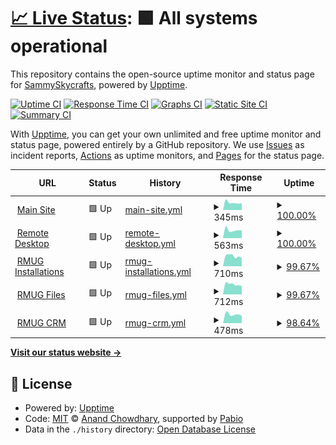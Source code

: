 # [📈 Live Status](https://SammySkycrafts.github.io/RMUG-Upptime): <!--live status--> **🟩 All systems operational**

This repository contains the open-source uptime monitor and status page for [SammySkycrafts](https://SammySkycrafts.github.io/RMUG-Upptime), powered by [Upptime](https://github.com/upptime/upptime).

[![Uptime CI](https://github.com/SammySkycrafts/RMUG-Upptime/workflows/Uptime%20CI/badge.svg)](https://github.com/SammySkycrafts/RMUG-Upptime/actions?query=workflow%3A%22Uptime+CI%22)
[![Response Time CI](https://github.com/SammySkycrafts/RMUG-Upptime/workflows/Response%20Time%20CI/badge.svg)](https://github.com/SammySkycrafts/RMUG-Upptime/actions?query=workflow%3A%22Response+Time+CI%22)
[![Graphs CI](https://github.com/SammySkycrafts/RMUG-Upptime/workflows/Graphs%20CI/badge.svg)](https://github.com/SammySkycrafts/RMUG-Upptime/actions?query=workflow%3A%22Graphs+CI%22)
[![Static Site CI](https://github.com/SammySkycrafts/RMUG-Upptime/workflows/Static%20Site%20CI/badge.svg)](https://github.com/SammySkycrafts/RMUG-Upptime/actions?query=workflow%3A%22Static+Site+CI%22)
[![Summary CI](https://github.com/SammySkycrafts/RMUG-Upptime/workflows/Summary%20CI/badge.svg)](https://github.com/SammySkycrafts/RMUG-Upptime/actions?query=workflow%3A%22Summary+CI%22)

With [Upptime](https://upptime.js.org), you can get your own unlimited and free uptime monitor and status page, powered entirely by a GitHub repository. We use [Issues](https://github.com/SammySkycrafts/RMUG-Upptime/issues) as incident reports, [Actions](https://github.com/SammySkycrafts/RMUG-Upptime/actions) as uptime monitors, and [Pages](https://SammySkycrafts.github.io/RMUG-Upptime) for the status page.

<!--start: status pages-->
<!-- This summary is generated by Upptime (https://github.com/upptime/upptime) -->
<!-- Do not edit this manually, your changes will be overwritten -->
<!-- prettier-ignore -->
| URL | Status | History | Response Time | Uptime |
| --- | ------ | ------- | ------------- | ------ |
| <img alt="" src="https://icons.duckduckgo.com/ip3/www.rmusergroup.net.ico" height="13"> [Main Site](https://www.rmusergroup.net) | 🟩 Up | [main-site.yml](https://github.com/SammySkycrafts/RMUG-Upptime/commits/HEAD/history/main-site.yml) | <details><summary><img alt="Response time graph" src="./graphs/main-site/response-time-week.png" height="20"> 345ms</summary><br><a href="https://SammySkycrafts.github.io/RMUG-Upptime/history/main-site"><img alt="Response time 345" src="https://img.shields.io/endpoint?url=https%3A%2F%2Fraw.githubusercontent.com%2FSammySkycrafts%2FRMUG-Upptime%2FHEAD%2Fapi%2Fmain-site%2Fresponse-time.json"></a><br><a href="https://SammySkycrafts.github.io/RMUG-Upptime/history/main-site"><img alt="24-hour response time 307" src="https://img.shields.io/endpoint?url=https%3A%2F%2Fraw.githubusercontent.com%2FSammySkycrafts%2FRMUG-Upptime%2FHEAD%2Fapi%2Fmain-site%2Fresponse-time-day.json"></a><br><a href="https://SammySkycrafts.github.io/RMUG-Upptime/history/main-site"><img alt="7-day response time 345" src="https://img.shields.io/endpoint?url=https%3A%2F%2Fraw.githubusercontent.com%2FSammySkycrafts%2FRMUG-Upptime%2FHEAD%2Fapi%2Fmain-site%2Fresponse-time-week.json"></a><br><a href="https://SammySkycrafts.github.io/RMUG-Upptime/history/main-site"><img alt="30-day response time 345" src="https://img.shields.io/endpoint?url=https%3A%2F%2Fraw.githubusercontent.com%2FSammySkycrafts%2FRMUG-Upptime%2FHEAD%2Fapi%2Fmain-site%2Fresponse-time-month.json"></a><br><a href="https://SammySkycrafts.github.io/RMUG-Upptime/history/main-site"><img alt="1-year response time 345" src="https://img.shields.io/endpoint?url=https%3A%2F%2Fraw.githubusercontent.com%2FSammySkycrafts%2FRMUG-Upptime%2FHEAD%2Fapi%2Fmain-site%2Fresponse-time-year.json"></a></details> | <details><summary><a href="https://SammySkycrafts.github.io/RMUG-Upptime/history/main-site">100.00%</a></summary><a href="https://SammySkycrafts.github.io/RMUG-Upptime/history/main-site"><img alt="All-time uptime 100.00%" src="https://img.shields.io/endpoint?url=https%3A%2F%2Fraw.githubusercontent.com%2FSammySkycrafts%2FRMUG-Upptime%2FHEAD%2Fapi%2Fmain-site%2Fuptime.json"></a><br><a href="https://SammySkycrafts.github.io/RMUG-Upptime/history/main-site"><img alt="24-hour uptime 100.00%" src="https://img.shields.io/endpoint?url=https%3A%2F%2Fraw.githubusercontent.com%2FSammySkycrafts%2FRMUG-Upptime%2FHEAD%2Fapi%2Fmain-site%2Fuptime-day.json"></a><br><a href="https://SammySkycrafts.github.io/RMUG-Upptime/history/main-site"><img alt="7-day uptime 100.00%" src="https://img.shields.io/endpoint?url=https%3A%2F%2Fraw.githubusercontent.com%2FSammySkycrafts%2FRMUG-Upptime%2FHEAD%2Fapi%2Fmain-site%2Fuptime-week.json"></a><br><a href="https://SammySkycrafts.github.io/RMUG-Upptime/history/main-site"><img alt="30-day uptime 100.00%" src="https://img.shields.io/endpoint?url=https%3A%2F%2Fraw.githubusercontent.com%2FSammySkycrafts%2FRMUG-Upptime%2FHEAD%2Fapi%2Fmain-site%2Fuptime-month.json"></a><br><a href="https://SammySkycrafts.github.io/RMUG-Upptime/history/main-site"><img alt="1-year uptime 100.00%" src="https://img.shields.io/endpoint?url=https%3A%2F%2Fraw.githubusercontent.com%2FSammySkycrafts%2FRMUG-Upptime%2FHEAD%2Fapi%2Fmain-site%2Fuptime-year.json"></a></details>
| <img alt="" src="https://icons.duckduckgo.com/ip3/remote.rmusergroup.net.ico" height="13"> [Remote Desktop](https://remote.rmusergroup.net) | 🟩 Up | [remote-desktop.yml](https://github.com/SammySkycrafts/RMUG-Upptime/commits/HEAD/history/remote-desktop.yml) | <details><summary><img alt="Response time graph" src="./graphs/remote-desktop/response-time-week.png" height="20"> 563ms</summary><br><a href="https://SammySkycrafts.github.io/RMUG-Upptime/history/remote-desktop"><img alt="Response time 563" src="https://img.shields.io/endpoint?url=https%3A%2F%2Fraw.githubusercontent.com%2FSammySkycrafts%2FRMUG-Upptime%2FHEAD%2Fapi%2Fremote-desktop%2Fresponse-time.json"></a><br><a href="https://SammySkycrafts.github.io/RMUG-Upptime/history/remote-desktop"><img alt="24-hour response time 547" src="https://img.shields.io/endpoint?url=https%3A%2F%2Fraw.githubusercontent.com%2FSammySkycrafts%2FRMUG-Upptime%2FHEAD%2Fapi%2Fremote-desktop%2Fresponse-time-day.json"></a><br><a href="https://SammySkycrafts.github.io/RMUG-Upptime/history/remote-desktop"><img alt="7-day response time 563" src="https://img.shields.io/endpoint?url=https%3A%2F%2Fraw.githubusercontent.com%2FSammySkycrafts%2FRMUG-Upptime%2FHEAD%2Fapi%2Fremote-desktop%2Fresponse-time-week.json"></a><br><a href="https://SammySkycrafts.github.io/RMUG-Upptime/history/remote-desktop"><img alt="30-day response time 563" src="https://img.shields.io/endpoint?url=https%3A%2F%2Fraw.githubusercontent.com%2FSammySkycrafts%2FRMUG-Upptime%2FHEAD%2Fapi%2Fremote-desktop%2Fresponse-time-month.json"></a><br><a href="https://SammySkycrafts.github.io/RMUG-Upptime/history/remote-desktop"><img alt="1-year response time 563" src="https://img.shields.io/endpoint?url=https%3A%2F%2Fraw.githubusercontent.com%2FSammySkycrafts%2FRMUG-Upptime%2FHEAD%2Fapi%2Fremote-desktop%2Fresponse-time-year.json"></a></details> | <details><summary><a href="https://SammySkycrafts.github.io/RMUG-Upptime/history/remote-desktop">100.00%</a></summary><a href="https://SammySkycrafts.github.io/RMUG-Upptime/history/remote-desktop"><img alt="All-time uptime 100.00%" src="https://img.shields.io/endpoint?url=https%3A%2F%2Fraw.githubusercontent.com%2FSammySkycrafts%2FRMUG-Upptime%2FHEAD%2Fapi%2Fremote-desktop%2Fuptime.json"></a><br><a href="https://SammySkycrafts.github.io/RMUG-Upptime/history/remote-desktop"><img alt="24-hour uptime 100.00%" src="https://img.shields.io/endpoint?url=https%3A%2F%2Fraw.githubusercontent.com%2FSammySkycrafts%2FRMUG-Upptime%2FHEAD%2Fapi%2Fremote-desktop%2Fuptime-day.json"></a><br><a href="https://SammySkycrafts.github.io/RMUG-Upptime/history/remote-desktop"><img alt="7-day uptime 100.00%" src="https://img.shields.io/endpoint?url=https%3A%2F%2Fraw.githubusercontent.com%2FSammySkycrafts%2FRMUG-Upptime%2FHEAD%2Fapi%2Fremote-desktop%2Fuptime-week.json"></a><br><a href="https://SammySkycrafts.github.io/RMUG-Upptime/history/remote-desktop"><img alt="30-day uptime 100.00%" src="https://img.shields.io/endpoint?url=https%3A%2F%2Fraw.githubusercontent.com%2FSammySkycrafts%2FRMUG-Upptime%2FHEAD%2Fapi%2Fremote-desktop%2Fuptime-month.json"></a><br><a href="https://SammySkycrafts.github.io/RMUG-Upptime/history/remote-desktop"><img alt="1-year uptime 100.00%" src="https://img.shields.io/endpoint?url=https%3A%2F%2Fraw.githubusercontent.com%2FSammySkycrafts%2FRMUG-Upptime%2FHEAD%2Fapi%2Fremote-desktop%2Fuptime-year.json"></a></details>
| <img alt="" src="https://icons.duckduckgo.com/ip3/installations.rmusergroup.net.ico" height="13"> [RMUG Installations](https://installations.rmusergroup.net) | 🟩 Up | [rmug-installations.yml](https://github.com/SammySkycrafts/RMUG-Upptime/commits/HEAD/history/rmug-installations.yml) | <details><summary><img alt="Response time graph" src="./graphs/rmug-installations/response-time-week.png" height="20"> 710ms</summary><br><a href="https://SammySkycrafts.github.io/RMUG-Upptime/history/rmug-installations"><img alt="Response time 710" src="https://img.shields.io/endpoint?url=https%3A%2F%2Fraw.githubusercontent.com%2FSammySkycrafts%2FRMUG-Upptime%2FHEAD%2Fapi%2Frmug-installations%2Fresponse-time.json"></a><br><a href="https://SammySkycrafts.github.io/RMUG-Upptime/history/rmug-installations"><img alt="24-hour response time 649" src="https://img.shields.io/endpoint?url=https%3A%2F%2Fraw.githubusercontent.com%2FSammySkycrafts%2FRMUG-Upptime%2FHEAD%2Fapi%2Frmug-installations%2Fresponse-time-day.json"></a><br><a href="https://SammySkycrafts.github.io/RMUG-Upptime/history/rmug-installations"><img alt="7-day response time 710" src="https://img.shields.io/endpoint?url=https%3A%2F%2Fraw.githubusercontent.com%2FSammySkycrafts%2FRMUG-Upptime%2FHEAD%2Fapi%2Frmug-installations%2Fresponse-time-week.json"></a><br><a href="https://SammySkycrafts.github.io/RMUG-Upptime/history/rmug-installations"><img alt="30-day response time 710" src="https://img.shields.io/endpoint?url=https%3A%2F%2Fraw.githubusercontent.com%2FSammySkycrafts%2FRMUG-Upptime%2FHEAD%2Fapi%2Frmug-installations%2Fresponse-time-month.json"></a><br><a href="https://SammySkycrafts.github.io/RMUG-Upptime/history/rmug-installations"><img alt="1-year response time 710" src="https://img.shields.io/endpoint?url=https%3A%2F%2Fraw.githubusercontent.com%2FSammySkycrafts%2FRMUG-Upptime%2FHEAD%2Fapi%2Frmug-installations%2Fresponse-time-year.json"></a></details> | <details><summary><a href="https://SammySkycrafts.github.io/RMUG-Upptime/history/rmug-installations">99.67%</a></summary><a href="https://SammySkycrafts.github.io/RMUG-Upptime/history/rmug-installations"><img alt="All-time uptime 99.67%" src="https://img.shields.io/endpoint?url=https%3A%2F%2Fraw.githubusercontent.com%2FSammySkycrafts%2FRMUG-Upptime%2FHEAD%2Fapi%2Frmug-installations%2Fuptime.json"></a><br><a href="https://SammySkycrafts.github.io/RMUG-Upptime/history/rmug-installations"><img alt="24-hour uptime 99.47%" src="https://img.shields.io/endpoint?url=https%3A%2F%2Fraw.githubusercontent.com%2FSammySkycrafts%2FRMUG-Upptime%2FHEAD%2Fapi%2Frmug-installations%2Fuptime-day.json"></a><br><a href="https://SammySkycrafts.github.io/RMUG-Upptime/history/rmug-installations"><img alt="7-day uptime 99.67%" src="https://img.shields.io/endpoint?url=https%3A%2F%2Fraw.githubusercontent.com%2FSammySkycrafts%2FRMUG-Upptime%2FHEAD%2Fapi%2Frmug-installations%2Fuptime-week.json"></a><br><a href="https://SammySkycrafts.github.io/RMUG-Upptime/history/rmug-installations"><img alt="30-day uptime 99.67%" src="https://img.shields.io/endpoint?url=https%3A%2F%2Fraw.githubusercontent.com%2FSammySkycrafts%2FRMUG-Upptime%2FHEAD%2Fapi%2Frmug-installations%2Fuptime-month.json"></a><br><a href="https://SammySkycrafts.github.io/RMUG-Upptime/history/rmug-installations"><img alt="1-year uptime 99.67%" src="https://img.shields.io/endpoint?url=https%3A%2F%2Fraw.githubusercontent.com%2FSammySkycrafts%2FRMUG-Upptime%2FHEAD%2Fapi%2Frmug-installations%2Fuptime-year.json"></a></details>
| <img alt="" src="https://icons.duckduckgo.com/ip3/files.rmusergroup.net.ico" height="13"> [RMUG Files](https://files.rmusergroup.net) | 🟩 Up | [rmug-files.yml](https://github.com/SammySkycrafts/RMUG-Upptime/commits/HEAD/history/rmug-files.yml) | <details><summary><img alt="Response time graph" src="./graphs/rmug-files/response-time-week.png" height="20"> 712ms</summary><br><a href="https://SammySkycrafts.github.io/RMUG-Upptime/history/rmug-files"><img alt="Response time 712" src="https://img.shields.io/endpoint?url=https%3A%2F%2Fraw.githubusercontent.com%2FSammySkycrafts%2FRMUG-Upptime%2FHEAD%2Fapi%2Frmug-files%2Fresponse-time.json"></a><br><a href="https://SammySkycrafts.github.io/RMUG-Upptime/history/rmug-files"><img alt="24-hour response time 650" src="https://img.shields.io/endpoint?url=https%3A%2F%2Fraw.githubusercontent.com%2FSammySkycrafts%2FRMUG-Upptime%2FHEAD%2Fapi%2Frmug-files%2Fresponse-time-day.json"></a><br><a href="https://SammySkycrafts.github.io/RMUG-Upptime/history/rmug-files"><img alt="7-day response time 712" src="https://img.shields.io/endpoint?url=https%3A%2F%2Fraw.githubusercontent.com%2FSammySkycrafts%2FRMUG-Upptime%2FHEAD%2Fapi%2Frmug-files%2Fresponse-time-week.json"></a><br><a href="https://SammySkycrafts.github.io/RMUG-Upptime/history/rmug-files"><img alt="30-day response time 712" src="https://img.shields.io/endpoint?url=https%3A%2F%2Fraw.githubusercontent.com%2FSammySkycrafts%2FRMUG-Upptime%2FHEAD%2Fapi%2Frmug-files%2Fresponse-time-month.json"></a><br><a href="https://SammySkycrafts.github.io/RMUG-Upptime/history/rmug-files"><img alt="1-year response time 712" src="https://img.shields.io/endpoint?url=https%3A%2F%2Fraw.githubusercontent.com%2FSammySkycrafts%2FRMUG-Upptime%2FHEAD%2Fapi%2Frmug-files%2Fresponse-time-year.json"></a></details> | <details><summary><a href="https://SammySkycrafts.github.io/RMUG-Upptime/history/rmug-files">99.67%</a></summary><a href="https://SammySkycrafts.github.io/RMUG-Upptime/history/rmug-files"><img alt="All-time uptime 99.67%" src="https://img.shields.io/endpoint?url=https%3A%2F%2Fraw.githubusercontent.com%2FSammySkycrafts%2FRMUG-Upptime%2FHEAD%2Fapi%2Frmug-files%2Fuptime.json"></a><br><a href="https://SammySkycrafts.github.io/RMUG-Upptime/history/rmug-files"><img alt="24-hour uptime 99.47%" src="https://img.shields.io/endpoint?url=https%3A%2F%2Fraw.githubusercontent.com%2FSammySkycrafts%2FRMUG-Upptime%2FHEAD%2Fapi%2Frmug-files%2Fuptime-day.json"></a><br><a href="https://SammySkycrafts.github.io/RMUG-Upptime/history/rmug-files"><img alt="7-day uptime 99.67%" src="https://img.shields.io/endpoint?url=https%3A%2F%2Fraw.githubusercontent.com%2FSammySkycrafts%2FRMUG-Upptime%2FHEAD%2Fapi%2Frmug-files%2Fuptime-week.json"></a><br><a href="https://SammySkycrafts.github.io/RMUG-Upptime/history/rmug-files"><img alt="30-day uptime 99.67%" src="https://img.shields.io/endpoint?url=https%3A%2F%2Fraw.githubusercontent.com%2FSammySkycrafts%2FRMUG-Upptime%2FHEAD%2Fapi%2Frmug-files%2Fuptime-month.json"></a><br><a href="https://SammySkycrafts.github.io/RMUG-Upptime/history/rmug-files"><img alt="1-year uptime 99.67%" src="https://img.shields.io/endpoint?url=https%3A%2F%2Fraw.githubusercontent.com%2FSammySkycrafts%2FRMUG-Upptime%2FHEAD%2Fapi%2Frmug-files%2Fuptime-year.json"></a></details>
| <img alt="" src="https://icons.duckduckgo.com/ip3/crm.rmusergroup.net.ico" height="13"> [RMUG CRM](https://crm.rmusergroup.net) | 🟩 Up | [rmug-crm.yml](https://github.com/SammySkycrafts/RMUG-Upptime/commits/HEAD/history/rmug-crm.yml) | <details><summary><img alt="Response time graph" src="./graphs/rmug-crm/response-time-week.png" height="20"> 478ms</summary><br><a href="https://SammySkycrafts.github.io/RMUG-Upptime/history/rmug-crm"><img alt="Response time 478" src="https://img.shields.io/endpoint?url=https%3A%2F%2Fraw.githubusercontent.com%2FSammySkycrafts%2FRMUG-Upptime%2FHEAD%2Fapi%2Frmug-crm%2Fresponse-time.json"></a><br><a href="https://SammySkycrafts.github.io/RMUG-Upptime/history/rmug-crm"><img alt="24-hour response time 452" src="https://img.shields.io/endpoint?url=https%3A%2F%2Fraw.githubusercontent.com%2FSammySkycrafts%2FRMUG-Upptime%2FHEAD%2Fapi%2Frmug-crm%2Fresponse-time-day.json"></a><br><a href="https://SammySkycrafts.github.io/RMUG-Upptime/history/rmug-crm"><img alt="7-day response time 478" src="https://img.shields.io/endpoint?url=https%3A%2F%2Fraw.githubusercontent.com%2FSammySkycrafts%2FRMUG-Upptime%2FHEAD%2Fapi%2Frmug-crm%2Fresponse-time-week.json"></a><br><a href="https://SammySkycrafts.github.io/RMUG-Upptime/history/rmug-crm"><img alt="30-day response time 478" src="https://img.shields.io/endpoint?url=https%3A%2F%2Fraw.githubusercontent.com%2FSammySkycrafts%2FRMUG-Upptime%2FHEAD%2Fapi%2Frmug-crm%2Fresponse-time-month.json"></a><br><a href="https://SammySkycrafts.github.io/RMUG-Upptime/history/rmug-crm"><img alt="1-year response time 478" src="https://img.shields.io/endpoint?url=https%3A%2F%2Fraw.githubusercontent.com%2FSammySkycrafts%2FRMUG-Upptime%2FHEAD%2Fapi%2Frmug-crm%2Fresponse-time-year.json"></a></details> | <details><summary><a href="https://SammySkycrafts.github.io/RMUG-Upptime/history/rmug-crm">98.64%</a></summary><a href="https://SammySkycrafts.github.io/RMUG-Upptime/history/rmug-crm"><img alt="All-time uptime 98.64%" src="https://img.shields.io/endpoint?url=https%3A%2F%2Fraw.githubusercontent.com%2FSammySkycrafts%2FRMUG-Upptime%2FHEAD%2Fapi%2Frmug-crm%2Fuptime.json"></a><br><a href="https://SammySkycrafts.github.io/RMUG-Upptime/history/rmug-crm"><img alt="24-hour uptime 99.47%" src="https://img.shields.io/endpoint?url=https%3A%2F%2Fraw.githubusercontent.com%2FSammySkycrafts%2FRMUG-Upptime%2FHEAD%2Fapi%2Frmug-crm%2Fuptime-day.json"></a><br><a href="https://SammySkycrafts.github.io/RMUG-Upptime/history/rmug-crm"><img alt="7-day uptime 98.64%" src="https://img.shields.io/endpoint?url=https%3A%2F%2Fraw.githubusercontent.com%2FSammySkycrafts%2FRMUG-Upptime%2FHEAD%2Fapi%2Frmug-crm%2Fuptime-week.json"></a><br><a href="https://SammySkycrafts.github.io/RMUG-Upptime/history/rmug-crm"><img alt="30-day uptime 98.64%" src="https://img.shields.io/endpoint?url=https%3A%2F%2Fraw.githubusercontent.com%2FSammySkycrafts%2FRMUG-Upptime%2FHEAD%2Fapi%2Frmug-crm%2Fuptime-month.json"></a><br><a href="https://SammySkycrafts.github.io/RMUG-Upptime/history/rmug-crm"><img alt="1-year uptime 98.64%" src="https://img.shields.io/endpoint?url=https%3A%2F%2Fraw.githubusercontent.com%2FSammySkycrafts%2FRMUG-Upptime%2FHEAD%2Fapi%2Frmug-crm%2Fuptime-year.json"></a></details>

<!--end: status pages-->

[**Visit our status website →**](https://SammySkycrafts.github.io/RMUG-Upptime)

## 📄 License

- Powered by: [Upptime](https://github.com/upptime/upptime)
- Code: [MIT](./LICENSE) © [Anand Chowdhary](https://anandchowdhary.com), supported by [Pabio](https://pabio.com)
- Data in the `./history` directory: [Open Database License](https://opendatacommons.org/licenses/odbl/1-0/)
